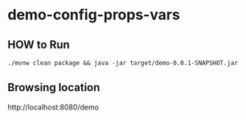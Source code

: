 # demo-config-props-vars

## HOW to Run
```
./mvnw clean package && java -jar target/demo-0.0.1-SNAPSHOT.jar
```

## Browsing location
http://localhost:8080/demo
